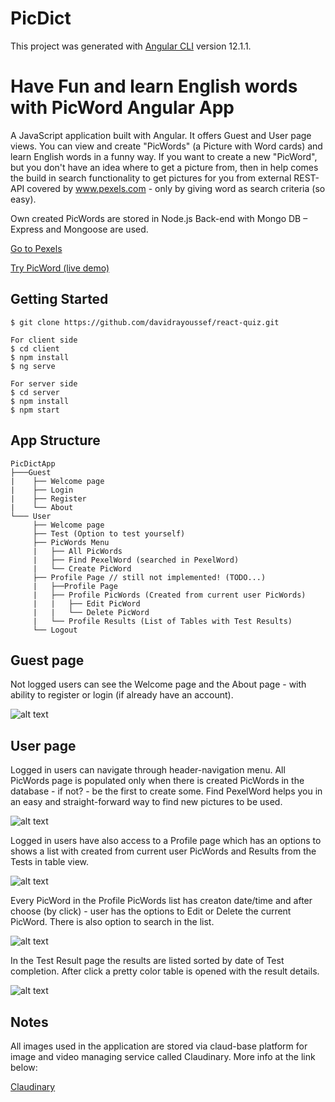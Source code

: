 # PicDict

This project was generated with [Angular CLI](https://github.com/angular/angular-cli) version 12.1.1.

# Have Fun and learn English words with PicWord Angular App

A JavaScript application built with Angular. It offers Guest and User page views. You can view and create "PicWords" (a Picture with Word cards) and learn English words in a funny way. If you want to create a new "PicWord", but you don't have an idea where to get a picture from, then in help comes the build in search functionality to get pictures for you from external REST-API covered by www.pexels.com - only by giving word as search criteria (so easy).

Own created PicWords are stored in Node.js Back-end with Mongo DB – Express and Mongoose are used.

[Go to Pexels](https://www.pexels.com/)

[Try PicWord (live demo)](https://picdict.netlify.app/)

Getting Started
---------------

```shell
$ git clone https://github.com/davidrayoussef/react-quiz.git

For client side
$ cd client
$ npm install
$ ng serve

For server side
$ cd server
$ npm install
$ npm start

```

App Structure
-------------

```
PicDictApp
├───Guest
|    ├── Welcome page
|    ├── Login
|    ├── Register
|    └── About
└─── User
     ├── Welcome page
     ├── Test (Option to test yourself)
     ├── PicWords Menu
     |   ├── All PicWords
     |   ├── Find PexelWord (searched in PexelWord)
     |   └── Create PicWord
     ├── Profile Page // still not implemented! (TODO...)
     |   ├──Profile Page
     |   ├── Profile PicWords (Created from current user PicWords)
     |   |   ├── Edit PicWord
     |   |   └── Delete PicWord
     |   └── Profile Results (List of Tables with Test Results)
     └── Logout
```

Guest page
----------


Not logged users can see the Welcome page and the About page - with ability to register or login (if already have an account).


![alt text](https://res.cloudinary.com/dwacfzgzg/image/upload/v1628196258/GitHub%20ScreenShots/guest_3_tihdrc.png)


User page
---------

Logged in users can navigate through header-navigation menu. All PicWords page is populated only when there is created PicWords in the database - if not? - be the first to create some. Find PexelWord helps you in an easy and straight-forward way to find new pictures to be used.


![alt text](https://res.cloudinary.com/dwacfzgzg/image/upload/v1630097793/GitHub%20ScreenShots/all_pws_new_2_cixhqk.png)

Logged in users have also access to a Profile page which has an options to shows a list with created from current user PicWords and Results from the Tests in table view. 

![alt text](https://res.cloudinary.com/dwacfzgzg/image/upload/v1630097322/GitHub%20ScreenShots/profile_picwords_ecjlhb.png)

Every PicWord in the Profile PicWords list has creaton date/time and after choose (by click) - user has the options to Edit or Delete the current PicWord.
There is also option to search in the list.

![alt text](https://res.cloudinary.com/dwacfzgzg/image/upload/w_1000,ar_16:9,c_fill,g_auto,e_sharpen/v1630097793/GitHub%20ScreenShots/edit_delete_w2qkf4.png)

In the Test Result page the results are listed sorted by date of Test completion. After click a pretty color table is opened with the result  details.

![alt text](https://res.cloudinary.com/dwacfzgzg/image/upload/v1630097321/GitHub%20ScreenShots/profile_results_tzsa9k.png)

Notes
---------


All images used in the application are stored via claud-base platform for image and video managing service called Claudinary. More info at the link below:

[Claudinary](https://cloudinary.com/)
